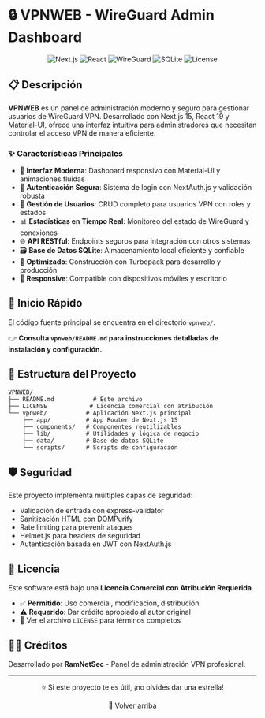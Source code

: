 # 🔒 VPNWEB - WireGuard Admin Dashboard

<div align="center">
  <img src="https://img.shields.io/badge/Next.js-15.5.0-black?style=for-the-badge&logo=nextdotjs&logoColor=white" alt="Next.js" />
  <img src="https://img.shields.io/badge/React-19.1.0-61DAFB?style=for-the-badge&logo=react&logoColor=black" alt="React" />
  <img src="https://img.shields.io/badge/WireGuard-Compatible-88171A?style=for-the-badge&logo=wireguard&logoColor=white" alt="WireGuard" />
  <img src="https://img.shields.io/badge/SQLite-Database-003B57?style=for-the-badge&logo=sqlite&logoColor=white" alt="SQLite" />
  <img src="https://img.shields.io/badge/License-Commercial-blue?style=for-the-badge" alt="License" />
</div>

## 📋 Descripción

**VPNWEB** es un panel de administración moderno y seguro para gestionar usuarios de WireGuard VPN. Desarrollado con Next.js 15, React 19 y Material-UI, ofrece una interfaz intuitiva para administradores que necesitan controlar el acceso VPN de manera eficiente.

### ✨ Características Principales

- 🎨 **Interfaz Moderna**: Dashboard responsivo con Material-UI y animaciones fluidas
- 🔐 **Autenticación Segura**: Sistema de login con NextAuth.js y validación robusta
- 👥 **Gestión de Usuarios**: CRUD completo para usuarios VPN con roles y estados
- 📊 **Estadísticas en Tiempo Real**: Monitoreo del estado de WireGuard y conexiones
- 🌐 **API RESTful**: Endpoints seguros para integración con otros sistemas
- 🗃️ **Base de Datos SQLite**: Almacenamiento local eficiente y confiable
- 🚀 **Optimizado**: Construcción con Turbopack para desarrollo y producción
- 📱 **Responsive**: Compatible con dispositivos móviles y escritorio

## 🚀 Inicio Rápido

El código fuente principal se encuentra en el directorio `vpnweb/`. 

👉 **Consulta `vpnweb/README.md` para instrucciones detalladas de instalación y configuración.**

## 📁 Estructura del Proyecto

```
VPNWEB/
├── README.md           # Este archivo
├── LICENSE            # Licencia comercial con atribución
└── vpnweb/           # Aplicación Next.js principal
    ├── app/          # App Router de Next.js 15
    ├── components/   # Componentes reutilizables
    ├── lib/          # Utilidades y lógica de negocio
    ├── data/         # Base de datos SQLite
    └── scripts/      # Scripts de configuración
```

## 🛡️ Seguridad

Este proyecto implementa múltiples capas de seguridad:

- Validación de entrada con express-validator
- Sanitización HTML con DOMPurify
- Rate limiting para prevenir ataques
- Helmet.js para headers de seguridad
- Autenticación basada en JWT con NextAuth.js

## 📄 Licencia

Este software está bajo una **Licencia Comercial con Atribución Requerida**. 

- ✅ **Permitido**: Uso comercial, modificación, distribución
- ⚠️ **Requerido**: Dar crédito apropiado al autor original
- 📜 Ver el archivo `LICENSE` para términos completos

## 👨‍💻 Créditos

Desarrollado por **RamNetSec** - Panel de administración VPN profesional.

---

<div align="center">
  <p>⭐ Si este proyecto te es útil, ¡no olvides dar una estrella!</p>
  <p>🔗 <a href="#-vpnweb---wireguard-admin-dashboard">Volver arriba</a></p>
</div>
